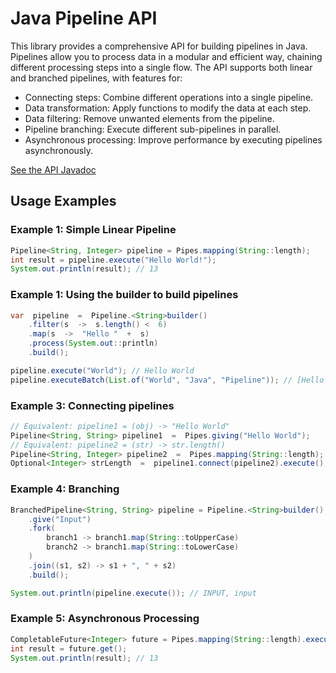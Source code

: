 # Java Pipeline API
This library provides a comprehensive API for building pipelines in Java. Pipelines allow you to process data in a modular and efficient way, chaining different processing steps into a single flow. The API supports both linear and branched pipelines, with features for:

* Connecting steps: Combine different operations into a single pipeline.
* Data transformation: Apply functions to modify the data at each step.
* Data filtering: Remove unwanted elements from the pipeline.
* Pipeline branching: Execute different sub-pipelines in parallel.
* Asynchronous processing: Improve performance by executing pipelines asynchronously.

[See the API Javadoc](https://tcpassos.github.io/java-pipeline-api/pipeline/tcpassos/pipeline/package-summary.html)

## Usage Examples

### Example 1: Simple Linear Pipeline
``` java
Pipeline<String, Integer> pipeline = Pipes.mapping(String::length);
int result = pipeline.execute("Hello World!");
System.out.println(result); // 13
```

### Example 1: Using the builder to build pipelines
``` java
var  pipeline  =  Pipeline.<String>builder()
	.filter(s  ->  s.length() <  6)
	.map(s  ->  "Hello "  +  s)
	.process(System.out::println)
	.build();

pipeline.execute("World"); // Hello World
pipeline.executeBatch(List.of("World", "Java", "Pipeline")); // [Hello World, Hello Java]
```

### Example 3: Connecting pipelines
``` java
// Equivalent: pipeline1 = (obj) -> "Hello World"
Pipeline<String, String> pipeline1  =  Pipes.giving("Hello World");
// Equivalent: pipeline2 = (str) -> str.length()
Pipeline<String, Integer> pipeline2  =  Pipes.mapping(String::length);
Optional<Integer> strLength  =  pipeline1.connect(pipeline2).execute();
```

### Example 4: Branching
``` java
BranchedPipeline<String, String> pipeline = Pipeline.<String>builder()
    .give("Input")
    .fork(
		branch1 -> branch1.map(String::toUpperCase)
		branch2 -> branch1.map(String::toLowerCase)
	)
    .join((s1, s2) -> s1 + ", " + s2)
    .build();

System.out.println(pipeline.execute()); // INPUT, input
```

### Example 5: Asynchronous Processing
``` java
CompletableFuture<Integer> future = Pipes.mapping(String::length).executeAsync("Hello World!");
int result = future.get();
System.out.println(result); // 13
```
